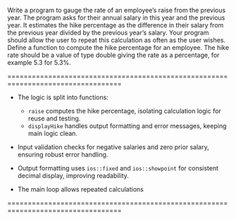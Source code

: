 Write a program to gauge the rate of an employee’s raise from the previous year.
The program asks for their annual salary in this year and the previous year. It estimates
the hike percentage as the difference in their salary from the previous year
divided by the previous year’s salary. Your program should allow the user to repeat
this calculation as often as the user wishes. Define a function to compute the hike
percentage for an employee. The hike rate should be a value of type double giving
the rate as a percentage, for example 5.3 for 5.3%.

==================================================================================


- The logic is split into functions:
  - `raise` computes the hike percentage, isolating calculation logic for reuse and testing.
  - `displayHike` handles output formatting and error messages, keeping main logic clean.

- Input validation checks for negative salaries and zero prior salary, ensuring robust error handling.
- Output formatting uses `ios::fixed` and `ios::showpoint` for consistent decimal display,
  improving readability.
- The main loop allows repeated calculations

==================================================================================